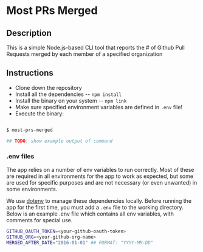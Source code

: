 # Most PRs Merged

## Description

This is a simple Node.js-based CLI tool that reports the # of Github Pull Requests merged by each member of a specified organization

## Instructions

* Clone down the repository
* Install all the dependencies -- `npm install`
* Install the binary on your system -- `npm link`
* Make sure specified environment variables are defined in `.env` file!
* Execute the binary:

```sh

$ most-prs-merged

## TODO: show example output of command
```

### .env files

The app relies on a number of env variables to run correctly. Most of these are
required in all environments for the app to work as expected, but some are used
for specific purposes and are not necessary (or even unwanted) in some environments.

We use [dotenv](https://github.com/bkeepers/dotenv) to manage these dependencies
locally. Before running the app for the first time, you must add a `.env` file
to the working directory. Below is an example .env file which contains all
env variables, with comments for special use.

```sh
GITHUB_OAUTH_TOKEN=<your-github-oauth-token>
GITHUB_ORG=<your-github-org-name>
MERGED_AFTER_DATE="2016-01-01" ## FORMAT: "YYYY-MM-DD"
```